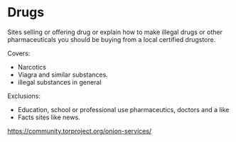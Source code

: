 # Drugs

Sites selling or offering drug or explain how to make illegal drugs or
other pharmaceuticals you should be buying from a local certified
drugstore.

Covers:

- Narcotics
- Viagra and similar substances.
- illegal substances in general

Exclusions:

- Education, school or professional use pharmaceutics, doctors and a like
- Facts sites like news.

https://community.torproject.org/onion-services/
